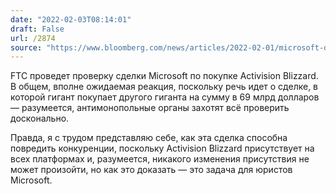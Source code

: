 ```yaml
---
date: "2022-02-03T08:14:01"
draft: False
url: /2874
source: "https://www.bloomberg.com/news/articles/2022-02-01/microsoft-deal-for-activision-to-be-reviewed-by-ftc-in-u-s"
---
```


FTC проведет проверку сделки Microsoft по покупке Activision Blizzard. В общем, вполне ожидаемая реакция, поскольку речь идет о сделке, в которой гигант покупает другого гиганта на сумму в 69 млрд долларов — разумеется, антимонопольные органы захотят всё проверить досконально.

Правда, я с трудом представляю себе, как эта сделка способна повредить конкуренции, поскольку Activision Blizzard присутствует на всех платформах и, разумеется, никакого изменения присутствия не может произойти, но как это доказать — это задача для юристов Microsoft.
